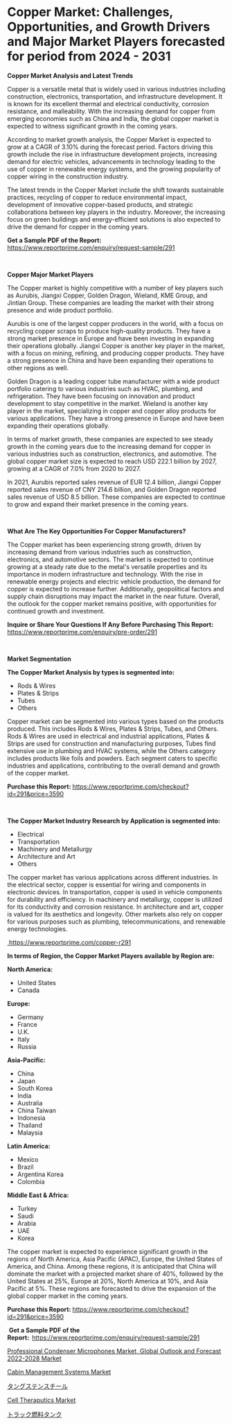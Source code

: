 <p><h1>Copper Market: Challenges, Opportunities, and Growth Drivers and Major Market Players forecasted for period from 2024 - 2031</h1></p><p><strong>Copper Market Analysis and Latest Trends</strong></p>
<p><p>Copper is a versatile metal that is widely used in various industries including construction, electronics, transportation, and infrastructure development. It is known for its excellent thermal and electrical conductivity, corrosion resistance, and malleability. With the increasing demand for copper from emerging economies such as China and India, the global copper market is expected to witness significant growth in the coming years.</p><p>According to market growth analysis, the Copper Market is expected to grow at a CAGR of 3.10% during the forecast period. Factors driving this growth include the rise in infrastructure development projects, increasing demand for electric vehicles, advancements in technology leading to the use of copper in renewable energy systems, and the growing popularity of copper wiring in the construction industry.</p><p>The latest trends in the Copper Market include the shift towards sustainable practices, recycling of copper to reduce environmental impact, development of innovative copper-based products, and strategic collaborations between key players in the industry. Moreover, the increasing focus on green buildings and energy-efficient solutions is also expected to drive the demand for copper in the coming years.</p></p>
<p><strong>Get a Sample PDF of the Report:&nbsp;</strong> <a href="https://www.reportprime.com/enquiry/request-sample/291">https://www.reportprime.com/enquiry/request-sample/291</a></p>
<p>&nbsp;</p>
<p><strong>Copper Major Market Players</strong></p>
<p><p>The Copper market is highly competitive with a number of key players such as Aurubis, Jiangxi Copper, Golden Dragon, Wieland, KME Group, and Jintian Group. These companies are leading the market with their strong presence and wide product portfolio. </p><p>Aurubis is one of the largest copper producers in the world, with a focus on recycling copper scraps to produce high-quality products. They have a strong market presence in Europe and have been investing in expanding their operations globally. Jiangxi Copper is another key player in the market, with a focus on mining, refining, and producing copper products. They have a strong presence in China and have been expanding their operations to other regions as well. </p><p>Golden Dragon is a leading copper tube manufacturer with a wide product portfolio catering to various industries such as HVAC, plumbing, and refrigeration. They have been focusing on innovation and product development to stay competitive in the market. Wieland is another key player in the market, specializing in copper and copper alloy products for various applications. They have a strong presence in Europe and have been expanding their operations globally.</p><p>In terms of market growth, these companies are expected to see steady growth in the coming years due to the increasing demand for copper in various industries such as construction, electronics, and automotive. The global copper market size is expected to reach USD 222.1 billion by 2027, growing at a CAGR of 7.0% from 2020 to 2027.</p><p>In 2021, Aurubis reported sales revenue of EUR 12.4 billion, Jiangxi Copper reported sales revenue of CNY 214.6 billion, and Golden Dragon reported sales revenue of USD 8.5 billion. These companies are expected to continue to grow and expand their market presence in the coming years.</p></p>
<p>&nbsp;</p>
<p><strong>What Are The Key Opportunities For Copper Manufacturers?</strong></p>
<p><p>The Copper market has been experiencing strong growth, driven by increasing demand from various industries such as construction, electronics, and automotive sectors. The market is expected to continue growing at a steady rate due to the metal's versatile properties and its importance in modern infrastructure and technology. With the rise in renewable energy projects and electric vehicle production, the demand for copper is expected to increase further. Additionally, geopolitical factors and supply chain disruptions may impact the market in the near future. Overall, the outlook for the copper market remains positive, with opportunities for continued growth and investment.</p></p>
<p><strong>Inquire or Share Your Questions If Any Before Purchasing This Report:</strong> <a href="https://www.reportprime.com/enquiry/pre-order/291">https://www.reportprime.com/enquiry/pre-order/291</a></p>
<p>&nbsp;</p>
<p><strong>Market Segmentation</strong></p>
<p><strong>The Copper Market Analysis by types is segmented into:</strong></p>
<p><ul><li>Rods & Wires</li><li>Plates & Strips</li><li>Tubes</li><li>Others</li></ul></p>
<p><p>Copper market can be segmented into various types based on the products produced. This includes Rods & Wires, Plates & Strips, Tubes, and Others. Rods & Wires are used in electrical and industrial applications, Plates & Strips are used for construction and manufacturing purposes, Tubes find extensive use in plumbing and HVAC systems, while the Others category includes products like foils and powders. Each segment caters to specific industries and applications, contributing to the overall demand and growth of the copper market.</p></p>
<p><strong>Purchase this Report:&nbsp;</strong><a href="https://www.reportprime.com/checkout?id=291&price=3590">https://www.reportprime.com/checkout?id=291&price=3590</a></p>
<p>&nbsp;</p>
<p><strong>The Copper Market Industry Research by Application is segmented into:</strong></p>
<p><ul><li>Electrical</li><li>Transportation</li><li>Machinery and Metallurgy</li><li>Architecture and Art</li><li>Others</li></ul></p>
<p><p>The copper market has various applications across different industries. In the electrical sector, copper is essential for wiring and components in electronic devices. In transportation, copper is used in vehicle components for durability and efficiency. In machinery and metallurgy, copper is utilized for its conductivity and corrosion resistance. In architecture and art, copper is valued for its aesthetics and longevity. Other markets also rely on copper for various purposes such as plumbing, telecommunications, and renewable energy technologies.</p></p>
<p><a href="https://www.reportprime.com/copper-r291">&nbsp;https://www.reportprime.com/copper-r291</a></p>
<p><strong>In terms of Region, the Copper Market Players available by Region are:</strong></p>
<p>
    <p> <strong> North America: </strong>
        <ul>
            <li>United States</li>
            <li>Canada</li>
        </ul>
        </p> 
    <p> <strong> Europe: </strong>
        <ul>
            <li>Germany</li>
            <li>France</li>
            <li>U.K.</li>
            <li>Italy</li>
            <li>Russia</li>
        </ul>
        </p> 
    <p> <strong> Asia-Pacific: </strong>
        <ul>
            <li>China</li>
            <li>Japan</li>
            <li>South Korea</li>
            <li>India</li>
            <li>Australia</li>
            <li>China Taiwan</li>
            <li>Indonesia</li>
            <li>Thailand</li>
            <li>Malaysia</li>
        </ul>
        </p> 
    <p> <strong> Latin America: </strong>
        <ul>
            <li>Mexico</li>
            <li>Brazil</li>
            <li>Argentina Korea</li>
            <li>Colombia</li>
        </ul>
        </p> 
    <p> <strong> Middle East & Africa: </strong>
        <ul>
            <li>Turkey</li>
            <li>Saudi</li>
            <li>Arabia</li>
            <li>UAE</li>
            <li>Korea</li>
        </ul>
    </p>
    </p>
<p><p>The copper market is expected to experience significant growth in the regions of North America, Asia Pacific (APAC), Europe, the United States of America, and China. Among these regions, it is anticipated that China will dominate the market with a projected market share of 40%, followed by the United States at 25%, Europe at 20%, North America at 10%, and Asia Pacific at 5%. These regions are forecasted to drive the expansion of the global copper market in the coming years.</p></p>
<p><strong>Purchase this Report: </strong><a href="https://www.reportprime.com/checkout?id=291&price=3590">https://www.reportprime.com/checkout?id=291&price=3590</a></p>
<p>&nbsp;<strong>Get a Sample PDF of the Report:&nbsp;&nbsp;</strong><a href="https://www.reportprime.com/enquiry/request-sample/291">https://www.reportprime.com/enquiry/request-sample/291</a></p>
<p><strong></strong></p>
<p><p><a href="https://medium.com/@mamunislambd984/professional-condenser-microphones-market-global-outlook-and-forecast-2022-2028-market-outlook-and-1eb7c9f2af7f">Professional Condenser Microphones Market, Global Outlook and Forecast 2022-2028 Market</a></p><p><a href="https://issuu.com/reportprime-2/docs/cabin-management-systems-market-size-2030.pptx">Cabin Management Systems Market</a></p><p><a href="https://medium.com/@elenorkiehn/%E3%82%BF%E3%83%B3%E3%82%B0%E3%82%B9%E3%83%86%E3%83%B3%E9%8B%BC%E5%B8%82%E5%A0%B4%E3%81%AE%E8%A6%8F%E6%A8%A1%E3%81%AF-%E5%B9%B4%E9%96%93%E6%88%90%E9%95%B7%E7%8E%8712-9-%E3%81%A7%E5%A2%97%E5%8A%A0%E3%81%97%E3%81%A6%E3%81%8A%E3%82%8A-%E3%81%93%E3%81%AE%E3%83%AC%E3%83%9D%E3%83%BC%E3%83%88%E3%81%AF-%E3%82%BF%E3%82%A4%E3%83%97-%E3%82%A2%E3%83%97%E3%83%AA%E3%82%B1%E3%83%BC%E3%82%B7%E3%83%A7%E3%83%B3-%E6%88%90%E9%95%B7-%E3%81%8A%E3%82%88%E3%81%B32024%E5%B9%B4%E3%81%8B%E3%82%892031%E5%B9%B4%E3%81%BE%E3%81%A7%E3%81%AE%E4%BA%88%E6%B8%AC%E3%81%AB%E3%82%88%E3%82%8B%E5%88%86%E6%9E%90%E3%82%92%E3%82%AB%E3%83%90%E3%83%BC%E3%81%97%E3%81%A6%E3%81%84%E3%81%BE%E3%81%99-8c77d9afefe6">タングステンスチール</a></p><p><a href="https://www.linkedin.com/pulse/cell-theraputics-market-outlook-complete-industry-analysis-wg18c">Cell Theraputics Market</a></p><p><a href="https://medium.com/@elenorkiehn/%E3%83%88%E3%83%A9%E3%83%83%E3%82%AF%E7%94%A8%E7%87%83%E6%96%99%E3%82%BF%E3%83%B3%E3%82%AF%E5%B8%82%E5%A0%B4%E3%81%AE%E5%8B%95%E5%90%91%E3%82%92%E6%8E%A2%E3%82%8B-%E3%82%B0%E3%83%AD%E3%83%BC%E3%83%90%E3%83%AB%E3%81%AA%E3%83%88%E3%83%AC%E3%83%B3%E3%83%89%E3%81%A8%E5%B0%86%E6%9D%A5%E3%81%AE%E6%88%90%E9%95%B7%E8%A6%8B%E9%80%9A%E3%81%97-2024%E5%B9%B4-2031%E5%B9%B4-130%E3%83%9A%E3%83%BC%E3%82%B8%E3%81%A7%E7%B6%B2%E7%BE%85%E3%81%95%E3%82%8C%E3%81%A6%E3%81%84%E3%81%BE%E3%81%99-e846600fe303">トラック燃料タンク</a></p></p>